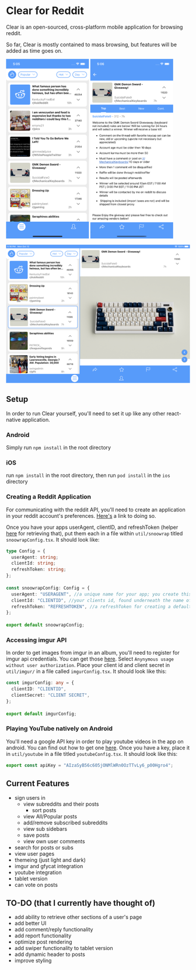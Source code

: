 # Clear for Reddit

Clear is an open-sourced, cross-platform mobile application for browsing reddit.

So far, Clear is mostly contained to mass browsing, but features will be added as time goes on.

<p float="left">
  <img src="https://github.com/oakleyaidan21/clearForReddit/blob/master/screenshots/Simulator%20Screen%20Shot%20-%20iPhone%2011%20-%202020-10-12%20at%2017.05.57.png?raw=true"  width="45%"/>      
  <img src="https://github.com/oakleyaidan21/clearForReddit/blob/master/screenshots/Simulator%20Screen%20Shot%20-%20iPhone%2011%20-%202020-10-12%20at%2017.06.19.png?raw=true" width="45%"/> 
</p>

<img src="https://github.com/oakleyaidan21/clearForReddit/blob/master/screenshots/Simulator%20Screen%20Shot%20-%20iPad%20Pro%20(9.7-inch)%20-%202020-10-12%20at%2017.16.47.png?raw=true"  />

## Setup

In order to run Clear yourself, you'll need to set it up like any other react-native application.

### Android

Simply run `npm install` in the root directory

### iOS

run `npm install` in the root directory, then run `pod install` in the `ios` directory

### Creating a Reddit Application

For communicating with the reddit API, you'll need to create an application in your reddit account's preferences. [Here's](https://redditclient.readthedocs.io/en/latest/oauth/) a link to doing so.

Once you have your apps userAgent, clientID, and refreshToken (helper [here](https://github.com/not-an-aardvark/reddit-oauth-helper) for retrieving that), put them each in a file within `util/snoowrap` titled `snoowrapConfig.tsx`. It should look like:

```ts
type Config = {
  userAgent: string;
  clientId: string;
  refreshToken: string;
};

const snoowrapConfig: Config = {
  userAgent: "USERAGENT", //a unique name for your app; you create this yourself
  clientId: "CLIENTID", //your clients id, found underneath the name of your application in your reddit account's app preferences
  refreshToken: "REFRESHTOKEN", //a refreshToken for creating a default account that unauthed users will use when they use the app without an account
};

export default snoowrapConfig;
```

### Accessing imgur API

In order to get images from imgur in an album, you'll need to register for imgur api credentials. You can get those
[here](https://api.imgur.com/oauth2/addclient). Select `Anynymous usage without user authorization`. Place your
client id and client secret in `util/imgur/` in a file called `imgurConfig.tsx`. It should look like this:

```ts
const imgurConfig: any = {
  clientID: "CLIENTID",
  clientSecret: "CLIENT SECRET",
};

export default imgurConfig;
```

### Playing YouTube natively on Android

You'll need a google API key in order to play youtube videos in the app on android. You can find out how to get one [here](https://developers.google.com/youtube/android/player/register). Once you have a key, place it in `util/youtube` in a file titled `youtubeConfig.tsx`. It should look like this:

```ts
export const apiKey = "AIzaSyB56c605jONMlWRn0OzTTvLy6_p00Hgro4";
```

## Current Features

- sign users in
  - view subreddits and their posts
    - sort posts
  - view All/Popular posts
  - add/remove subscribed subreddits
  - view sub sidebars
  - save posts
  - view own user comments
- search for posts or subs
- view user pages
- themeing (just light and dark)
- imgur and gfycat integration
- youtube integration
- tablet version
- can vote on posts

## TO-DO (that I currently have thought of)

- add ability to retrieve other sections of a user's page
- add better UI
- add comment/reply functionality
- add report functionality
- optimize post rendering
- add swiper functionality to tablet version
- add dynamic header to posts
- improve styling 
